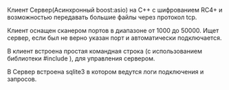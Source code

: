 Клиент Сервер(Асинхронный boost:asio) на C++ с шифрованием RC4+ и возможностью передавать большие файлы через протокол tcp.

Клиент оснащен сканером портов в диапазоне от 1000 до 50000. Ищет сервер, если был не верно указан порт и автоматически подключается.

В клиент встроена простая командная строка (с использованием библиотеки #include <regex>), для управления сервером.

В Сервер встроена sqlite3 в котором ведутся логи подключения и запросов.
